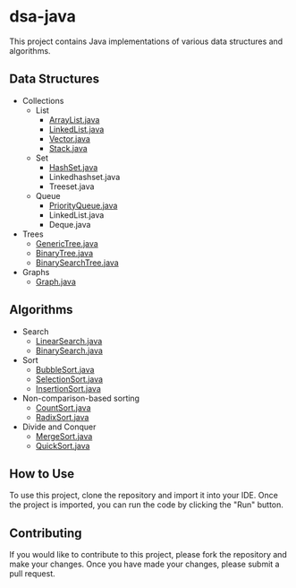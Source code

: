 # dsa-java

This project contains Java implementations of various data structures and algorithms.

## Data Structures

* Collections
    * List
        * [ArrayList.java](src/data_structures/collections/list/ArrayList.java)
        * [LinkedList.java](src/data_structures/collections/list/LinkedList.java)
        * [Vector.java](src/data_structures/collections/list/Vector.java)
        * [Stack.java](src/data_structures/collections/list/Stack.java)
    * Set
        * [HashSet.java](src/data_structures/collections/set/HashSet.java)
        * Linkedhashset.java
        * Treeset.java
    * Queue
        * [PriorityQueue.java](src/data_structures/collections/queue/PriorityQueue.java)
        * LinkedList.java
        * Deque.java
* Trees
    * [GenericTree.java](src/data_structures/trees/GenericTree.java)
    * [BinaryTree.java](src/data_structures/trees/BinaryTree.java)
    * [BinarySearchTree.java](src/data_structures/trees/BinarySearchTree.java)
* Graphs
    * [Graph.java](src/data_structures/graphs/Graph.java)

## Algorithms

* Search
    * [LinearSearch.java](src/algorithms/search/LinearSearch.java)
    * [BinarySearch.java](src/algorithms/search/BinarySearch.java)
* Sort
    * [BubbleSort.java](src/algorithms/sort/BubbleSort.java)
    * [SelectionSort.java](src/algorithms/sort/SelectionSort.java)
    * [InsertionSort.java](src/algorithms/sort/InsertionSort.java)
* Non-comparison-based sorting
    * [CountSort.java](src/algorithms/divide_and_conquer/CountSort.java)
    * [RadixSort.java](src/algorithms/divide_and_conquer/RadixSort.java)
* Divide and Conquer
    * [MergeSort.java](src/algorithms/divide_and_conquer/MergeSort.java)
    * [QuickSort.java](src/algorithms/divide_and_conquer/QuickSort.java)

## How to Use

To use this project, clone the repository and import it into your IDE. Once the project is imported, you can run the code by clicking the "Run" button.

## Contributing

If you would like to contribute to this project, please fork the repository and make your changes. Once you have made your changes, please submit a pull request.

